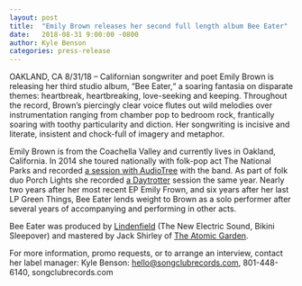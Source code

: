 ```yaml
---
layout: post
title:  "Emily Brown releases her second full length album Bee Eater"
date:   2018-08-31 9:00:00 -0800
author:	Kyle Benson
categories: press-release
---
```

OAKLAND, CA 8/31/18 – Californian songwriter and poet Emily Brown is releasing her third studio album, “Bee Eater,“ a soaring fantasia on disparate themes: heartbreak, heartbreaking, love-seeking and keeping. Throughout the record, Brown’s piercingly clear voice flutes out wild melodies over instrumentation ranging from chamber pop to bedroom rock, frantically soaring with toothy particularity and diction. Her songwriting is incisive and literate, insistent and chock-full of imagery and metaphor.

Emily Brown is from the Coachella Valley and currently lives in Oakland, California. In 2014 she toured nationally with folk-pop act The National Parks and recorded <a href="https://audiotree.tv/session/the-national-parks">a session with AudioTree</a> with the band. As part of folk duo Porch Lights she recorded <a href="https://www.pastemagazine.com/porch-lights/daytrotter-studio-november-07-2014.html">a Daytrotter</a> session the same year. Nearly two years after her most recent EP Emily Frown, and six years after her last LP Green Things, Bee Eater lends weight to Brown as a solo performer after several years of accompanying and performing in other acts.

Bee Eater was produced by <a href="http://www.fakelindenfield.com/">Lindenfield</a> (The New Electric Sound, Bikini Sleepover) and mastered by Jack Shirley of <a href="http://theatomicgarden.com/">The Atomic Garden</a>.

For more information, promo requests, or to arrange an interview, contact her label manager:
Kyle Benson: hello@songclubrecords.com, 801-448-6140, songclubrecords.com
